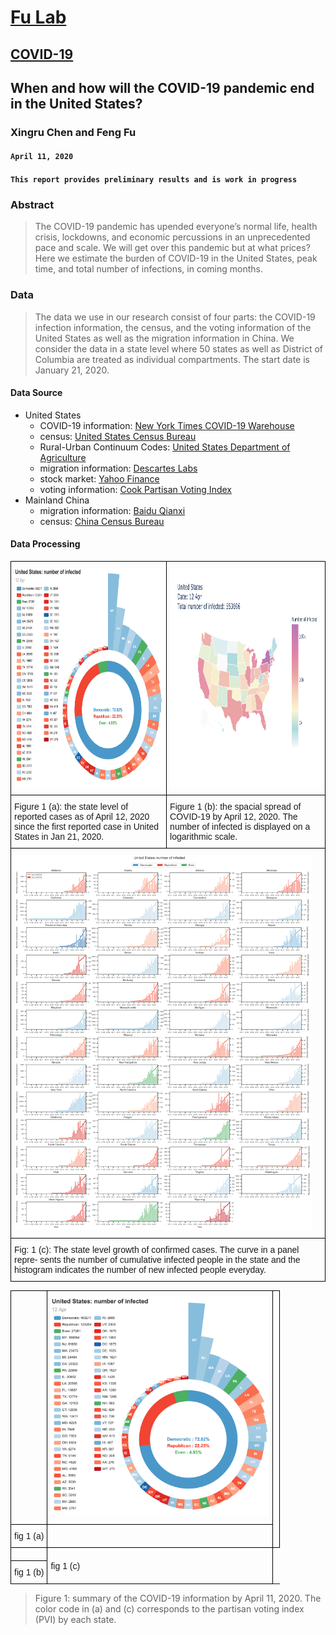 # [Fu Lab](https://fudab.github.io) <img src="https://fudab.github.io/images/Logo.png" align = "right" alt="" width="50">
## [COVID-19](https://fudab.github.io/covid-19.md)

## When and how will the COVID-19 pandemic end in the United States?
### Xingru Chen and Feng Fu
#### `April 11, 2020`
#### `This report provides preliminary results and is work in progress`

### Abstract
> The COVID-19 pandemic has upended everyone’s normal life, health crisis, lockdowns, and economic percussions in an unprecedented pace and scale. We will get over this pandemic but at what prices? Here we estimate the burden of COVID-19 in the United States, peak time, and total number of infections, in coming months.

### Data
> The data we use in our research consist of four parts: the COVID-19 infection information, the census, and the voting information of the United States as well as the migration information in China. We consider the data in a state level where 50 states as well as District of Columbia are treated as individual compartments. The start date is January 21, 2020.

#### Data Source
* United States
  * COVID-19 information: [New York Times COVID-19 Warehouse](https://github.com/nytimes/covid-19-data)
  * census: [United States Census Bureau](https://simple.wikipedia.org/wiki/List_of_U.S._states_by_population)
  * Rural-Urban Continuum Codes: [United States Department of Agriculture](https://www.ers.usda.gov/data-products/rural-urban-continuum-codes/)
  * migration information: [Descartes Labs](https://github.com/descarteslabs/DL-COVID-19)
  * stock market: [Yahoo Finance](https://finance.yahoo.com/)
  * voting information: [Cook Partisan Voting Index](https://en.wikipedia.org/wiki/Cook_Partisan_Voting_Index)
* Mainland China
  * migration information: [Baidu Qianxi](https://qianxi.baidu.com)
  * census: [China Census Bureau](http://www.chamiji.com)
  
#### Data Processing
<center>
<table class="tg">
  <tr>
    <th class="tg-baqh"><img height="350" src="./figures_us/US_rose_2020-04-12.png" > </th>
    <th class="tg-baqh"><img height="350" src="./figures_us/US_map.png" ></th>
  </tr>
  <tr>
    <td class="tg-0lax">Figure 1 (a): the state level of reported cases as of April 12, 2020 since the ﬁrst reported case in United States in Jan 21, 2020.</td>
    <td class="tg-0lax">Figure 1 (b): the spacial spread of COVID-19 by April 12, 2020. The number of infected is displayed on a logarithmic scale.</td>
  </tr>
  <tr>
    <td class="tg-baqh" colspan="2"><img height="600" src="./figures_us/US_conf.png" ></td>
  </tr>
  <tr>
    <td class="tg-0lax" colspan="2">Fig: 1 (c): The state level growth of confirmed cases. The curve in a panel repre- sents the number of cumulative infected people in the state and the histogram indicates the number of new infected people everyday. </td>
  </tr>
</table>
</center>

<style type="text/css">
.tg  {border-collapse:collapse;border-spacing:0;}
.tg td{font-family:Arial, sans-serif;font-size:14px;padding:10px 5px;border-style:solid;border-width:1px;overflow:hidden;word-break:normal;border-color:black;}
.tg th{font-family:Arial, sans-serif;font-size:14px;font-weight:normal;padding:10px 5px;border-style:solid;border-width:1px;overflow:hidden;word-break:normal;border-color:black;}
.tg .tg-cly1{text-align:left;vertical-align:middle}
</style>
<table class="tg">
  <tr>
    <th class="tg-cly1"><th class="tg-baqh"><img height="350" src="./figures_us/US_rose_2020-04-12.png" ></th>
    <th class="tg-cly1" rowspan="2"></th>
  </tr>
  <tr>
    <td class="tg-cly1">fig 1 (a)</td>
  </tr>
  <tr>
    <td class="tg-cly1"></td>
    <td class="tg-cly1" rowspan="2">fig 1 (c)</td>
  </tr>
  <tr>
    <td class="tg-cly1">fig 1 (b)</td>
  </tr>
</table>

> Figure 1: summary of the COVID-19 information by April 11, 2020. The color code in (a) and (c) corresponds to the partisan voting index (PVI) by each state.




